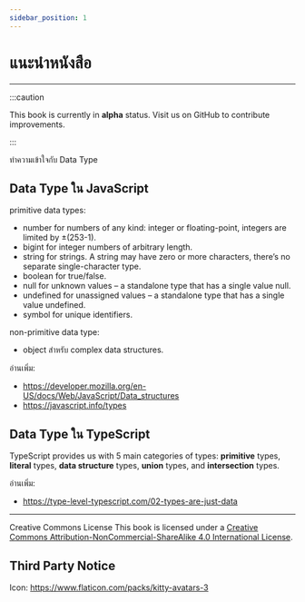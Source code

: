 ```yaml
---
sidebar_position: 1
---
```


# แนะนำหนังสือ

---

:::caution

This book is currently in **alpha** status. Visit us on GitHub to contribute improvements.

:::

ทำความเข้าใจกับ Data Type

## Data Type ใน JavaScript

primitive data types:
- number for numbers of any kind: integer or floating-point, integers are limited by ±(253-1).
- bigint for integer numbers of arbitrary length.
- string for strings. A string may have zero or more characters, there’s no separate single-character type.
- boolean for true/false.
- null for unknown values – a standalone type that has a single value null.
- undefined for unassigned values – a standalone type that has a single value undefined.
- symbol for unique identifiers.

non-primitive data type:
- object สำหรับ complex data structures.

อ่านเพิ่ม: 
- https://developer.mozilla.org/en-US/docs/Web/JavaScript/Data_structures
- https://javascript.info/types

## Data Type ใน TypeScript

TypeScript provides us with 5 main categories of types: **primitive** types, **literal** types, **data structure** types, **union** types, and **intersection** types.

อ่านเพิ่ม: 
- https://type-level-typescript.com/02-types-are-just-data

----

Creative Commons License This book is licensed under a [Creative Commons Attribution-NonCommercial-ShareAlike 4.0 International License](https://creativecommons.org/licenses/by-nc-sa/4.0/).

## Third Party Notice

Icon: https://www.flaticon.com/packs/kitty-avatars-3
